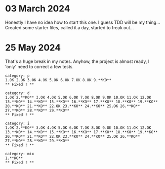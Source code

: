# 03 March 2024
Honestly I have no idea how to start this one. I guess TDD will be my thing...
Created some starter files, called it a day, started to freak out...

# 25 May 2024
That's a huge break in my notes. Anyhow, the project is almost ready, I 'only' need to correct a few tests.

```
category: p
1.OK 2.OK 3.OK 4.OK 5.OK 6.OK 7.OK 8.OK 9.**KO**
** Fixed ! **

category: d
1.OK 2.**KO** 3.OK 4.OK 5.OK 6.OK 7.OK 8.OK 9.OK 10.OK 11.OK 12.OK 13.**KO** 14.**KO** 15.**KO** 16.**KO** 17.**KO** 18.**KO** 19.**KO** 20.**KO** 21.**KO** 22.OK 23.**KO** 24.**KO** 25.OK 26.**KO** 27.**KO** 28.**KO** 29.**KO**
** Fixed ! **

category: i
1.OK 2.**KO** 3.OK 4.OK 5.OK 6.OK 7.OK 8.OK 9.OK 10.OK 11.OK 12.OK 13.**KO** 14.**KO** 15.**KO** 16.**KO** 17.**KO** 18.**KO** 19.**KO** 20.**KO** 21.**KO** 22.OK 23.**KO** 24.**KO** 25.OK 26.**KO** 27.**KO** 28.**KO** 29.**KO**
** Fixed ! **

category: mix
1.**KO**
** Fixed ! **

```

